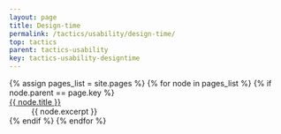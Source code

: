 ```yaml
---
layout: page
title: Design-time
permalink: /tactics/usability/design-time/
top: tactics
parent: tactics-usability
key: tactics-usability-designtime
---
```


<dl>
{% assign pages_list = site.pages %}
{% for node in pages_list %}
    {% if node.parent == page.key %}
        <dt>
            <a href="{{ node.url | relative_url }}">{{ node.title }}</a>
        </dt>
        <dd>{{ node.excerpt }}</dd>
    {% endif %}
{% endfor %}
</dl>
